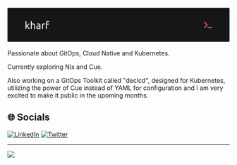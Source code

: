 ![Header](./github-header-image.png)

Passionate about GitOps, Cloud Native and Kubernetes.

Currently exploring Nix and Cue.

Also working on a GitOps Toolkit called "declcd", designed for Kubernetes, utilizing the power of Cue instead of YAML for configuration and I am very excited to make it public in the upoming months.

## 🌐 Socials
[![LinkedIn](https://img.shields.io/badge/LinkedIn-0077B5?style=for-the-badge&logo=linkedin&logoColor=white)](https://www.linkedin.com/in/kharf) [![Twitter](https://img.shields.io/badge/Twitter-1DA1F2?style=for-the-badge&logo=twitter&logoColor=white)](https://twitter.com/@kharf_)

---
[![](https://visitcount.itsvg.in/api?id=kharf&icon=0&color=0)](https://visitcount.itsvg.in)
